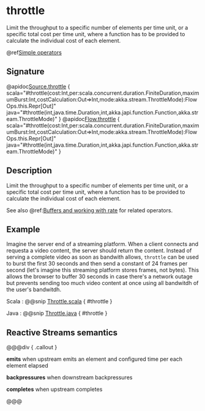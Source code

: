 # throttle

Limit the throughput to a specific number of elements per time unit, or a specific total cost per time unit, where a function has to be provided to calculate the individual cost of each element.

@ref[Simple operators](../index.md#simple-operators)

## Signature

@apidoc[Source.throttle](Source) { scala="#throttle(cost:Int,per:scala.concurrent.duration.FiniteDuration,maximumBurst:Int,costCalculation:Out=&gt;Int,mode:akka.stream.ThrottleMode):FlowOps.this.Repr[Out]" java="#throttle(int,java.time.Duration,int,akka.japi.function.Function,akka.stream.ThrottleMode)" }
@apidoc[Flow.throttle](Flow) { scala="#throttle(cost:Int,per:scala.concurrent.duration.FiniteDuration,maximumBurst:Int,costCalculation:Out=&gt;Int,mode:akka.stream.ThrottleMode):FlowOps.this.Repr[Out]" java="#throttle(int,java.time.Duration,int,akka.japi.function.Function,akka.stream.ThrottleMode)" }

## Description

Limit the throughput to a specific number of elements per time unit, or a specific total cost per time unit, where
a function has to be provided to calculate the individual cost of each element.

See also @ref:[Buffers and working with rate](../../stream-rate.md) for related operators.

## Example

Imagine the server end of a streaming platform. When a client connects and requesta a video content, the server 
should return the content. Instead of serving a complete video as soon as bandwith allows, `throttle` can be used
to burst the first 30 seconds and then send a constant of 24 frames per second (let's imagine this streaming 
platform stores frames, not bytes). This allows the browser to buffer 30 seconds in case there's a network 
outage but prevents sending too much video content at once using all bandwitdh of the user's bandwitdh.

Scala
:   @@snip [Throttle.scala](/akka-docs/src/test/scala/docs/stream/operators/sourceorflow/Throttle.scala) { #throttle }

Java
:   @@snip [Throttle.java](/akka-docs/src/test/java/jdocs/stream/operators/sourceorflow/Throttle.java) { #throttle }

## Reactive Streams semantics

@@@div { .callout }

**emits** when upstream emits an element and configured time per each element elapsed

**backpressures** when downstream backpressures

**completes** when upstream completes

@@@

